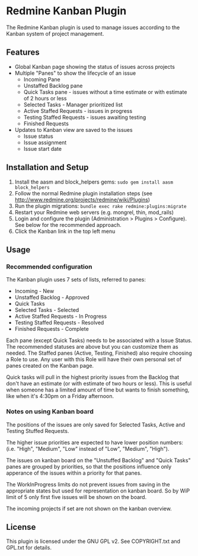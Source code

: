 # Redmine Kanban Plugin

The Redmine Kanban plugin is used to manage issues according to the Kanban
system of project management.

## Features

  * Global Kanban page showing the status of issues across projects
  * Multiple "Panes" to show the lifecycle of an issue
      * Incoming Pane
      * Unstaffed Backlog pane
      * Quick Tasks pane - issues without a time estimate or with estimate of 2 hours or less
      * Selected Tasks - Manager prioritized list
      * Active Staffed Requests - issues in progress
      * Testing Staffed Requests - issues awaiting testing
      * Finished Requests
  * Updates to Kanban view are saved to the issues
      * Issue status
      * Issue assignment
      * Issue start date

## Installation and Setup

 1. Install the aasm and block_helpers gems: `sudo gem install aasm
    block_helpers`
 2. Follow the normal Redmine plugin installation steps (see
    http://www.redmine.org/projects/redmine/wiki/Plugins)
 3. Run the plugin migrations: `bundle exec rake redmine:plugins:migrate`
 4. Restart your Redmine web servers (e.g. mongrel, thin, mod_rails)
 5. Login and configure the plugin (Administration > Plugins > Configure). See
    below for the recommended approach.
 6. Click the Kanban link in the top left menu

## Usage

### Recommended configuration

The Kanban plugin uses 7 sets of lists, referred to panes:

  * Incoming - New
  * Unstaffed Backlog - Approved
  * Quick Tasks
  * Selected Tasks - Selected
  * Active Staffed Requests - In Progress
  * Testing Staffed Requests - Resolved
  * Finished Requests - Complete

Each pane (except Quick Tasks) needs to be associated with a Issue Status. The
recommended statuses are above but you can customize them as needed. The
Staffed panes (Active, Testing, Finished) also require choosing a Role to use.
Any user with this Role will have their own personal set of panes created on
the Kanban page.

Quick tasks will pull in the highest priority issues from the Backlog that
don't have an estimate (or with estimate of two hours or less). This is useful 
when someone has a limited amount of time but wants to finish something, like 
when it's 4:30pm on a Friday afternoon.

### Notes on using Kanban board

The positions of the issues are only saved for Selected Tasks, Active and Testing 
Stuffed Requests.

The higher issue priorities are expected to have lower position numbers: (i.e. 
"High", "Medium", "Low" instead of "Low", "Medium", "High").

The issues on kanban board on the "Unstuffed Backlog" and "Quick Tasks" panes are 
grouped by priorities, so that the positions influence only apperance of the issues
within a priority for that panes.

The WorkInProgress limits do not prevent issues from saving in the appropriate states
but used for representation on kanban board. So by WiP limit of 5 only first five 
issues will be shown on the board.

The incoming projects if set are not shown on the kanban overview. 

## License

This plugin is licensed under the GNU GPL v2. See COPYRIGHT.txt and GPL.txt for
details.
